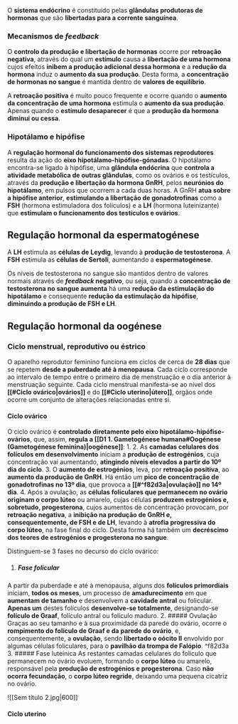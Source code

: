 O **sistema endócrino** é constituído pelas **glândulas produtoras de hormonas** que são **libertadas para a corrente sanguínea**.
### Mecanismos de *feedback*
O **controlo da produção e libertação de hormonas** ocorre por **retroação negativa**, através do qual um **estímulo** causa a **libertação de uma hormona** cujos efeitos **inibem a produção adicional dessa hormona** e a **redução da hormona** induz o **aumento da sua produção**. Desta forma, a **concentração de hormonas no sangue** é mantida dentro de **valores de equilíbrio**.

A **retroação positiva** é muito pouco frequente e ocorre quando o **aumento da concentração de uma hormona** estimula o **aumento da sua produção**. Apenas quando o **estímulo desaparecer** é que a **produção da hormona diminui ou cessa**.
### Hipotálamo e hipófise
A **regulação hormonal do funcionamento dos sistemas reprodutores** resulta da ação do **eixo hipotálamo-hipófise-gónadas**. O hipotálamo encontra-se ligado à hipófise, uma **glândula endócrina** que **controla a atividade metabólica de outras glândulas**, como os ovários e os testículos, através da **produção e libertação da hormona GnRH**, pelos **neurónios do hipotálamo**, em pulsos que ocorrem a cada duas horas.
A GnRH **atua sobre a hipófise anterior**, **estimulando a libertação de gonadotrofinas** como a **FSH** (hormona estimuladora dos folículos) e a **LH** (hormona luteinizante) que **estimulam o funcionamento dos testículos e ovários**.
## Regulação hormonal da espermatogénese
A **LH** estimula as **células de Leydig**, levando à **produção de testosterona**.
A **FSH** estimula as **células de Sertoli**, aumentando a **espermatogénese**.

Os níveis de testosterona no sangue são mantidos dentro de valores normais através de ***feedback* negativo**, ou seja, quando a **concentração de testosterona no sangue aumenta** há uma **redução da estimulação do hipotálamo** e consequente **redução da estimulação da hipófise**, **diminuindo a produção de FSH e LH**.

## Regulação hormonal da oogénese
### Ciclo menstrual, reprodutivo ou éstrico
O aparelho reprodutor feminino funciona em ciclos de cerca de **28 dias** que se repetem **desde a puberdade até à menopausa**. Cada ciclo corresponde ao intervalo de tempo entre o primeiro dia de menstruação e o dia anterior à menstruação seguinte.
Cada ciclo menstrual manifesta-se ao nível dos **[[#Ciclo ovárico|ovários]]** e do **[[#Ciclo uterino|útero]]**, orgãos onde ocorre um conjunto de alterações relacionadas entre si.
#### Ciclo ovárico
O ciclo ovárico é **controlado diretamente pelo eixo hipotálamo-hipófise-ovários**, que, assim, **regula a [[D1 1. Gametogénese humana#Oogénese (Gametogénese feminina)|oogénese]]**:
1. 
2. As **camadas celulares dos folículos em desenvolvimento** iniciam a **produção de estrogénios**, cuja concentração vai aumentando, **atingindo níveis elevados a partir do 10º dia do ciclo**.
3. O **aumento de estrogénios**, leva, por **retroação positiva**, ao **aumento da produção de GnRH**. Há então um **pico de concentração de gonadotrofinas no 13º dia**, que provoca a **[[#^f82d3a|ovulação]] no 14º dia**.
4. Após a ovulação, as **células foliculares que permanecem no ovário** **originam o corpo lúteo** ou amarelo, cujas células **produzem estrogénios e, sobretudo, progesterona**, cujos aumentos de concentração provocam, por **retroação negativa**, a **inibição na produção de GnRH e, consequentemente, de FSH e de LH**, levando à **atrofia progressiva do corpo lúteo**, na fase final do ciclo. Desta forma há também um **decréscimo dos teores de estrogénios e progesterona no sangue**.

Distinguem-se 3 fases no decurso do ciclo ovárico:
1. ##### Fase folicular
A partir da puberdade e até à menopausa, alguns dos **folículos primordiais** iniciam, **todos os meses**, um processo de **amadurecimento** em que **aumentam de tamanho** e desenvolvem a **cavidade antral** ou folicular. **Apenas um** destes folículos **desenvolve-se totalmente**, designando-se **folículo de Graaf**, folículo antral ou folículo maduro.
2. ##### Ovulação
Graças ao seu tamanho e à sua proximidade da parede do ovário, ocorre o **rompimento do folículo de Graaf e da parede do ovário**, e, consequentemente, a **ovulação**, sendo **libertado o oócito II** envolvido por algumas células foliculares, para o **pavilhão da trompa de Falópio**. ^f82d3a
3. ##### Fase luteínica
As restantes camadas celulares do folículo que permanecem no ovário evoluem, formando o **corpo lúteo** ou amarelo, responsável pela **produção de estrogénios e progesterona**.
Caso **não ocorra fecundação**, o **corpo lúteo regride**, deixando uma pequena cicatriz no ovário.

![[Sem título 2.jpg|600]]

#### Ciclo uterino